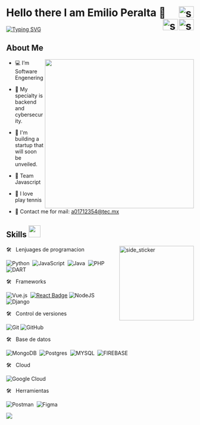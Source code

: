 # Hello there I am Emilio Peralta 👋 <a href="[www.linkedin.com/in/emilio-antonio-peralta-montiel-2102a728b](https://www.linkedin.com/in/emilio-antonio-peralta-montiel-2102a728b/)" target="blank"><img align="right" src="https://raw.githubusercontent.com/rahuldkjain/github-profile-readme-generator/master/src/images/icons/Social/linked-in-alt.svg" alt="supunnanayakkara" height="30" width="40" /></a><a href="https://instagram.com/nuggy_who" target="blank"><img align="right" src="https://raw.githubusercontent.com/rahuldkjain/github-profile-readme-generator/master/src/images/icons/Social/instagram.svg" alt="supun___lk" height="30" width="40"/><a href="https://github.com/xela-mx" target="blank"><img align="right" src="https://raw.githubusercontent.com/rahuldkjain/github-profile-readme-generator/master/src/images/icons/Social/github.svg" alt="supun___lk" height="30" width="40"/>

[![Typing SVG](https://readme-typing-svg.demolab.com?font=Fira+Code&duration=2501&pause=500&color=11F785&center=FALSO&vCenter=FALSO&repeat=verdadero&random=FALSO&width=435&lines=%3C%2F+hi+!+welcome+to+my+github+profile+%2F%3E;console.log(%22im+a+software+developer%22))](https://git.io/typing-svg)

<h2> About Me </h2>
<img src="https://raw.githubusercontent.com/onimur/.github/master/.resources/git-header.svg" width="400px" align="right">

- 💻 I’m Software Engenering
  
- 🤵 My specialty is backend and cybersecurity.
  
- 📆 I'm building a startup that will soon be unveiled.
  
- 🚀 Team Javascript

- 🎾 I love play tennis
  
- 📧 Contact me for mail: a01712354@tec.mx

<h2> Skills <img src = "https://media2.giphy.com/media/QssGEmpkyEOhBCb7e1/giphy.gif?cid=ecf05e47a0n3gi1bfqntqmob8g9aid1oyj2wr3ds3mg700bl&rid=giphy.gif" width ="32"> </h2>
<img align="right" width=200px height=200px alt="side_sticker" src="https://media.giphy.com/media/TEnXkcsHrP4YedChhA/giphy.gif" />

🛠 &nbsp; Lenjuages de programacion

![Python](https://img.shields.io/badge/python-3670A0?style=for-the-badge&logo=python&logoColor=ffdd54)&nbsp;
![JavaScript](https://img.shields.io/badge/javascript-%23323330.svg?style=for-the-badge&logo=javascript&logoColor=%23F7DF1E)&nbsp;
![Java](https://img.shields.io/badge/java-%23ED8B00.svg?style=for-the-badge&logo=java&logoColor=white)&nbsp;
![PHP](https://img.shields.io/badge/php-%23777BB4.svg?style=for-the-badge&logo=php&logoColor=white)&nbsp;
![DART](https://img.shields.io/badge/Dart-0175C2?style=for-the-badge&logo=dart&logoColor=white)&nbsp;  

🛠 &nbsp; Frameworks

![Vue.js](https://img.shields.io/badge/vuejs-%2335495e.svg?style=for-the-badge&logo=vuedotjs&logoColor=%234FC08D)&nbsp;
[![React Badge](https://img.shields.io/badge/-React-61DBFB?style=for-the-badge&labelColor=black&logo=react&logoColor=61DBFB)](#) 
![NodeJS](https://img.shields.io/badge/node.js-6DA55F?style=for-the-badge&logo=node.js&logoColor=white)
![Django](https://img.shields.io/badge/django-%23092E20.svg?style=for-the-badge&logo=django&logoColor=white)

🛠 &nbsp; Control de versiones

![Git](https://img.shields.io/badge/git-%23F05033.svg?style=for-the-badge&logo=git&logoColor=white) 
![GitHub](https://img.shields.io/badge/github-%23121011.svg?style=for-the-badge&logo=github&logoColor=white)

🛠 &nbsp; Base de datos

![MongoDB](https://img.shields.io/badge/MongoDB-%234ea94b.svg?style=for-the-badge&logo=mongodb&logoColor=white)&nbsp;
![Postgres](https://img.shields.io/badge/postgres-%23316192.svg?style=for-the-badge&logo=postgresql&logoColor=white)&nbsp;
![MYSQL](https://img.shields.io/badge/MySQL-00000F?style=for-the-badge&logo=mysql&logoColor=white)&nbsp;
![FIREBASE](https://img.shields.io/badge/firebase-ffca28?style=for-the-badge&logo=firebase&logoColor=black)&nbsp;

🛠 &nbsp; Cloud

![Google Cloud](https://img.shields.io/badge/GoogleCloud-%234285F4.svg?style=for-the-badge&logo=google-cloud&logoColor=white)&nbsp;


🛠 &nbsp; Herramientas

![Postman](https://img.shields.io/badge/Postman-FF6C37?style=for-the-badge&logo=postman&logoColor=white)&nbsp;
![Figma](https://img.shields.io/badge/figma-%23F24E1E.svg?style=for-the-badge&logo=figma&logoColor=white)&nbsp;


![](https://github.com/halfrost/halfrost/blob/master/icons/header_.png)
